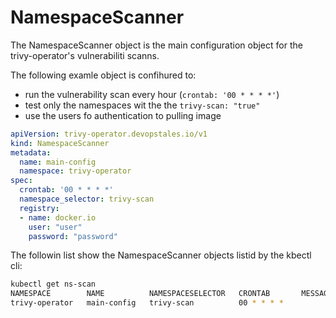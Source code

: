 # NamespaceScanner

The NamespaceScanner object is the main configuration object for the trivy-operator's vulnerabiliti scanns. 

The following examle object is confihured to:

* run the vulnerability scan every hour (`crontab: '00 * * * *'`)
* test only the namespaces wit the the `trivy-scan: "true"`
* use the users fo authentication to pulling image

```yaml
apiVersion: trivy-operator.devopstales.io/v1
kind: NamespaceScanner
metadata:
  name: main-config
  namespace: trivy-operator
spec:
  crontab: '00 * * * *'
  namespace_selector: trivy-scan
  registry:
  - name: docker.io
    user: "user"
    password: "password"
```

The followin list show the NamespaceScanner objects listid by the kbectl cli:

```bash
kubectl get ns-scan
NAMESPACE        NAME          NAMESPACESELECTOR   CRONTAB       MESSAGE
trivy-operator   main-config   trivy-scan          00 * * * *
```